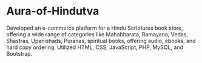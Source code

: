 # Aura-of-Hindutva
Developed an e-commerce platform for a Hindu Scriptures book store, offering a wide range of categories like Mahabharata, Ramayana, Vedas, Shastras, Upanishads, Puranas, spiritual books, offering audio, ebooks, and hard copy ordering. Utilized HTML, CSS, JavaScript, PHP, MySQL, and Bootstrap.
